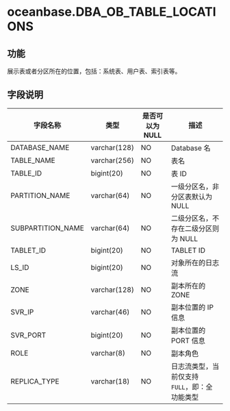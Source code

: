 # oceanbase.DBA_OB_TABLE_LOCATIONS
## 功能
展示表或者分区所在的位置，包括：系统表、用户表、索引表等。
## 字段说明

| 字段名称 | 类型 | 是否可以为 NULL | 描述 |
| --- | --- | --- | --- |
| DATABASE_NAME | varchar(128) | NO | Database 名 |
| TABLE_NAME | varchar(256) | NO | 表名 |
| TABLE_ID | bigint(20) | NO | 表 ID |
| PARTITION_NAME | varchar(64) | NO | 一级分区名，非分区表默认为 NULL |
| SUBPARTITION_NAME | varchar(64) | NO | 二级分区名，不存在二级分区则为 NULL |
| TABLET_ID | bigint(20) | NO | TABLET ID |
| LS_ID | bigint(20) | NO | 对象所在的日志流 |
| ZONE | varchar(128) | NO | 副本所在的 ZONE  |
| SVR_IP | varchar(46) | NO | 副本位置的 IP 信息 |
| SVR_PORT | bigint(20) | NO | 副本位置的 PORT 信息 |
| ROLE | varchar(8) | NO | 副本角色 |
| REPLICA_TYPE | varchar(18) | NO | 日志流类型，当前仅支持 `FULL`，即：全功能类型 |
